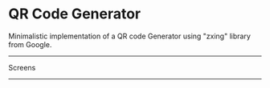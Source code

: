 # QR Code Generator
Minimalistic implementation of a QR code Generator
using "zxing" library from Google.

----------------------------------------------------

Screens

----------------------------------------------------





